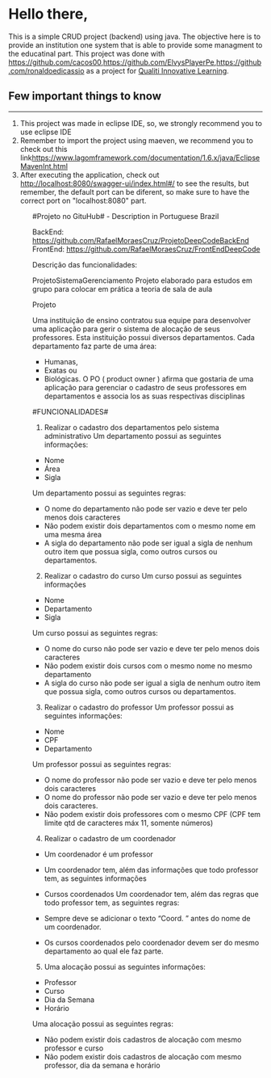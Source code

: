<h1>Hello there,</h1>

This is a simple CRUD project (backend) using java. The objective here is to provide an institution one system that is able to provide some managment to the educatinal part. This project was done with <a href="https://github.com/cacos00">https://github.com/cacos00</a>,<a href="https://github.com/ElvysPlayerPe">https://github.com/ElvysPlayerPe</a>,<a href="https://github.com/ronaldoedicassio">https://github.com/ronaldoedicassio</a> as a project for <a href="https://www.linkedin.com/company/qualitilearning/"> Qualiti Innovative Learning</a>.

<h2>Few important things to know</h2>
<hr>

<ol>
  <li>This project was made in eclipse IDE, so, we strongly recommend you to use eclipse IDE</li>
  <li>Remember to import the project using maeven, we recommend you to check out this link<a href="https://www.lagomframework.com/documentation/1.6.x/java/EclipseMavenInt.html">https://www.lagomframework.com/documentation/1.6.x/java/EclipseMavenInt.html</a></li>
  <li>After executing the application, check out <a href="http://localhost:8080/swagger-ui/index.html#/">http://localhost:8080/swagger-ui/index.html#/</a> to see the results, but remember, the default port can be diferent, so make sure to have the correct port on "localhost:8080" part.</li>
<ol>


#Projeto no GituHub# - Description in Portuguese Brazil

BackEnd: https://github.com/RafaelMoraesCruz/ProjetoDeepCodeBackEnd
FrontEnd: https://github.com/RafaelMoraesCruz/FrontEndDeepCode

Descrição das funcionalidades:

ProjetoSistemaGerenciamento
Projeto elaborado para estudos em grupo para colocar em prática a teoria de sala de aula

Projeto

Uma instituição de ensino contratou sua equipe para desenvolver uma aplicação para gerir o sistema de alocação de seus professores. Esta instituição possui diversos departamentos. Cada departamento faz parte de uma área:

- Humanas,
- Exatas ou
- Biológicas.
O PO ( product owner ) afirma que gostaria de uma aplicação para gerenciar o cadastro de seus professores em departamentos e associa los as suas respectivas disciplinas

#FUNCIONALIDADES#

1. Realizar o cadastro dos departamentos pelo sistema administrativo Um departamento possui as seguintes informações:

 - Nome
 - Área
 - Sigla

 Um departamento possui as seguintes regras:

 - O nome do departamento não pode ser vazio e deve ter pelo menos dois caracteres
 - Não podem existir dois departamentos com o mesmo nome em uma mesma área
 - A sigla do departamento não pode ser igual a sigla de nenhum outro item que possua sigla, como outros cursos ou departamentos.


2.  Realizar o cadastro do curso Um curso possui as seguintes informações

 - Nome
 - Departamento
 - Sigla

 Um curso possui as seguintes regras:

 - O nome do curso não pode ser vazio e deve ter pelo menos dois caracteres
 - Não podem existir dois cursos com o mesmo nome no mesmo departamento
 - A sigla do curso não pode ser igual a sigla de nenhum outro item que possua sigla, como outros cursos ou departamentos.


3. Realizar o cadastro do professor Um professor possui as seguintes informações:

 - Nome
 - CPF
 - Departamento

 Um professor possui as seguintes regras:

 - O nome do professor não pode ser vazio e deve ter pelo menos dois caracteres
 - O nome do professor não pode ser vazio e deve ter pelo menos dois caracteres. 
 - Não podem existir dois professores com o mesmo CPF (CPF tem limite qtd de caracteres máx 11, somente números)


4. Realizar o cadastro de um coordenador

 - Um coordenador é um professor
 - Um coordenador tem, além das informações que todo professor tem, as seguintes informações

 - Cursos coordenados
 Um coordenador tem, além das regras que todo professor tem, as seguintes regras:

 - Sempre deve se adicionar o texto “Coord. ” antes do nome de um 
coordenador.
 - Os cursos coordenados pelo coordenador devem ser do mesmo departamento ao qual ele faz parte.


5. Uma alocação possui as seguintes informações:

 - Professor
 - Curso
 - Dia da Semana
 - Horário

 Uma alocação possui as seguintes regras:

 - Não podem existir dois cadastros de alocação com mesmo professor e curso
 - Não podem existir dois cadastros de alocação com mesmo professor, dia da semana e horário
